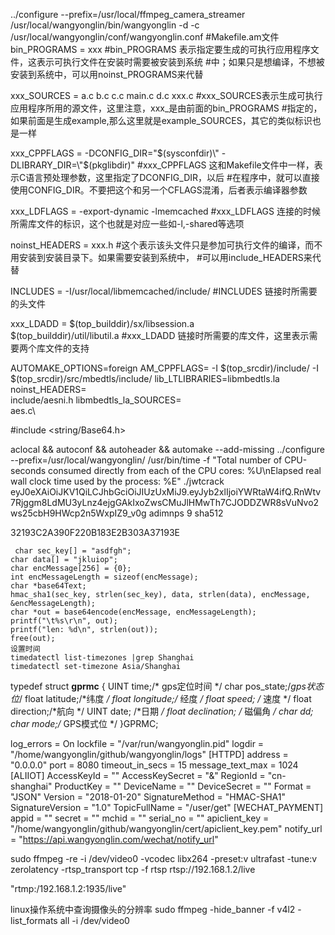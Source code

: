 ../configure --prefix=/usr/local/ffmpeg_camera_streamer
/usr/local/wangyonglin/bin/wangyonglin -d -c /usr/local/wangyonglin/conf/wangyonglin.conf
#Makefile.am文件
bin_PROGRAMS = xxx
#bin_PROGRAMS 表示指定要生成的可执行应用程序文件，这表示可执行文件在安装时需要被安装到系统
#中；如果只是想编译，不想被安装到系统中，可以用noinst_PROGRAMS来代替

xxx_SOURCES = a.c b.c c.c main.c d.c xxx.c
#xxx_SOURCES表示生成可执行应用程序所用的源文件，这里注意，xxx_是由前面的bin_PROGRAMS
#指定的，如果前面是生成example,那么这里就是example_SOURCES，其它的类似标识也是一样

xxx_CPPFLAGS = -DCONFIG_DIR=\"$(sysconfdir)\" -DLIBRARY_DIR=\"$(pkglibdir)\"
#xxx_CPPFLAGS 这和Makefile文件中一样，表示C语言预处理参数，这里指定了DCONFIG_DIR，以后
#在程序中，就可以直接使用CONFIG_DIR。不要把这个和另一个CFLAGS混淆，后者表示编译器参数

xxx_LDFLAGS = -export-dynamic -lmemcached
#xxx_LDFLAGS 连接的时候所需库文件的标识，这个也就是对应一些如-l,-shared等选项

noinst_HEADERS = xxx.h
#这个表示该头文件只是参加可执行文件的编译，而不用安装到安装目录下。如果需要安装到系统中，
#可以用include_HEADERS来代替

INCLUDES = -I/usr/local/libmemcached/include/
#INCLUDES  链接时所需要的头文件

xxx_LDADD = $(top_builddir)/sx/libsession.a \
                $(top_builddir)/util/libutil.a
#xxx_LDADD 链接时所需要的库文件，这里表示需要两个库文件的支持

AUTOMAKE_OPTIONS=foreign
AM_CPPFLAGS= -I $(top_srcdir)/include/ -I $(top_srcdir)/src/mbedtls/include/
lib_LTLIBRARIES=libmbedtls.la
noinst_HEADERS=\
    include/aesni.h
libmbedtls_la_SOURCES=\
    aes.c\
 
#include <string/Base64.h>

 aclocal && autoconf && autoheader && automake --add-missing
  ../configure --prefix=/usr/local/wangyonglin/
  /usr/bin/time -f "Total number of CPU-seconds consumed directly from each of the CPU cores: %U\nElapsed real wall clock time used by the process: %E" ./jwtcrack eyJ0eXAiOiJKV1QiLCJhbGciOiJIUzUxMiJ9.eyJyb2xlIjoiYWRtaW4ifQ.RnWtv7Rjggm8LdMU3yLnz4ejgGAkIxoZwsCMuJlHMwTh7CJODDZWR8sVuNvo2ws25cbH9HWcp2n5WxpIZ9_v0g adimnps 9 sha512

32193C2A390F220B183E2B303A37193E

     char sec_key[] = "asdfgh";
    char data[] = "jkluiop";
    char encMessage[256] = {0};
    int encMessageLength = sizeof(encMessage);
    char *base64Text;
    hmac_sha1(sec_key, strlen(sec_key), data, strlen(data), encMessage, &encMessageLength);
    char *out = base64encode(encMessage, encMessageLength);
    printf("\t%s\r\n", out);
    printf("len: %d\n", strlen(out));
    free(out);
    设置时间
    timedatectl list-timezones |grep Shanghai
    timedatectl set-timezone Asia/Shanghai
typedef struct __gprmc__
{
UINT time;/* gps定位时间 */
char pos_state;/*gps状态位*/
float latitude;/*纬度 */
float longitude;/* 经度 */
float speed; /* 速度 */
float direction;/*航向 */
UINT date; /*日期 */
float declination; /* 磁偏角 */
char dd;
char mode;/* GPS模式位 */
}GPRMC;

log_errors  = On
lockfile = "/var/run/wangyonglin.pid"
logdir = "/home/wangyonglin/github/wangyonglin/logs"
[HTTPD]
address = "0.0.0.0"
port = 8080
timeout_in_secs = 15
message_text_max = 1024
[ALIIOT]
AccessKeyId =   ""
AccessKeySecret =   "&"
RegionId =  "cn-shanghai"
ProductKey = ""
DeviceName = ""
DeviceSecret = ""
Format  =   "JSON"
Version = "2018-01-20"
SignatureMethod = "HMAC-SHA1"
SignatureVersion = "1.0"
TopicFullName = "/user/get"
[WECHAT_PAYMENT]
appid   =   ""
secret = ""
mchid = ""
serial_no = ""
apiclient_key = "/home/wangyonglin/github/wangyonglin/cert/apiclient_key.pem"
notify_url = "https://api.wangyonglin.com/wechat/notify_url"

sudo ffmpeg -re -i /dev/video0 -vcodec libx264 -preset:v ultrafast -tune:v zerolatency  -rtsp_transport tcp -f rtsp rtsp://192.168.1.2/live

 "rtmp:/192.168.1.2:1935/live"

linux操作系统中查询摄像头的分辨率 
    sudo ffmpeg -hide_banner -f v4l2 -list_formats all -i /dev/video0